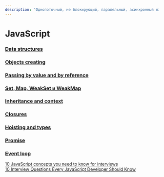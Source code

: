 ```yaml
---
description: 'Однопоточный, не блокирующий, паралельный, асинхронный язык'
---
```


# JavaScript

### [Data structures](data-structures.md)

### [Objects creating](objects-creating.md)

### [Passing by value and by reference](passing-by-value-and-by-reference.md)

### [Set, Map, WeakSet и WeakMap](https://learn.javascript.ru/set-map)

### [Inheritance and context](inheritance-and-context.md)

### [Closures](closures.md)

### [Hoisting and types](hoisting-and-types.md)

### [Promise](promise.md)

### [Event loop](event-loop.md)

[10 JavaScript concepts you need to know for interviews](https://codeburst.io/10-javascript-concepts-you-need-to-know-for-interviews-136df65ecce)  
[10 Interview Questions Every JavaScript Developer Should Know](https://medium.com/javascript-scene/10-interview-questions-every-javascript-developer-should-know-6fa6bdf5ad95)


